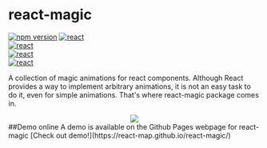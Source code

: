 # react-magic

[![npm version](https://badge.fury.io/js/react-magic.svg)](https://www.npmjs.com/package/react-magic)
<a href="https://github.com/facebook/react"><img src="https://img.shields.io/badge/react-v15.4.2-blue.svg" alt="react"></a>   
<a href="https://github.com/miniMAC/magic"><img src="https://img.shields.io/badge/magic-v1.2.0-blue.svg" alt="react"></a>   
<a href="https://github.com/Khan/aphrodite"><img src="https://img.shields.io/badge/aphrodite-v1.1.0-blue.svg" alt="react"></a>   
<a href="https://react-map.github.io/react-magic/"><img src="https://img.shields.io/travis/rust-lang/rust.svg" alt="react"></a>      
        
A collection of magic animations for react components. Although React provides a way to implement arbitrary animations, it is not an easy task to do it, even for simple animations.  That's where react-magic package comes in.  
   
<div style="text-align:center" align="center">
  <img src="https://react-map.github.io/react-magic/demo.gif" />
</div>       
##Demo online   
A demo is available on the Github Pages webpage for react-magic [Check out demo!](https://react-map.github.io/react-magic/)        
